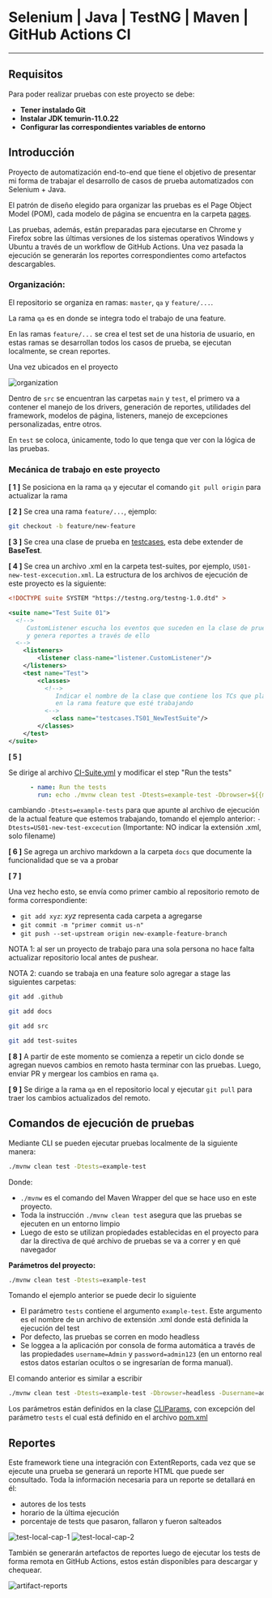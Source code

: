 # Selenium | Java | TestNG | Maven | GitHub Actions CI

---

## Requisitos
Para poder realizar pruebas con este proyecto se debe:

- **Tener instalado Git**
- **Instalar JDK temurin-11.0.22**
- **Configurar las correspondientes variables de entorno**


## Introducción

Proyecto de automatización end-to-end que tiene el objetivo de presentar
mi forma de trabajar el desarrollo de casos de prueba automatizados con Selenium + Java.

El patrón de diseño elegido para organizar las pruebas es el Page Object
Model (POM), cada modelo de página se encuentra en la carpeta
[pages](src/main/java/pages).

Las pruebas, además, están preparadas para ejecutarse en Chrome
y Firefox sobre las últimas versiones de los sistemas operativos
Windows y Ubuntu a través de un workflow de GitHub Actions.
Una vez pasada la ejecución se generarán
los reportes correspondientes como artefactos descargables.


### Organización:

El repositorio se organiza en ramas: `master`, `qa` y `feature/...`.

La rama `qa` es en donde se integra todo el trabajo de una feature.

En las ramas `feature/...` se crea el test set de una historia de usuario,
en estas ramas se desarrollan todos los casos de prueba, se ejecutan localmente,
se crean reportes.

Una vez ubicados en el proyecto

![organization](https://i.postimg.cc/4NPRWrRy/organization.png)

Dentro de `src` se encuentran las carpetas `main` y `test`, el primero
va a contener el manejo de los drivers, generación de reportes,
utilidades del framework, modelos de página,
listeners, manejo de excepciones personalizadas, entre otros.

En `test` se coloca, únicamente, todo lo que tenga que ver
con la lógica de las pruebas.



### Mecánica de trabajo en este proyecto

**[ 1 ]** Se posiciona en la rama `qa` y ejecutar el comando `git pull origin` para actualizar la rama

**[ 2 ]** Se crea una rama `feature/...`, ejemplo:
``` bash
git checkout -b feature/new-feature
```

**[ 3 ]** Se crea una clase de prueba en [testcases](src/test/java/testcases), esta debe extender
de **BaseTest**.

**[ 4 ]** Se crea un archivo .xml en la carpeta test-suites, por ejemplo, `US01-new-test-excecution.xml`.
La estructura de los archivos de ejecución de este proyecto es la siguiente:
```xml
<!DOCTYPE suite SYSTEM "https://testng.org/testng-1.0.dtd" >

<suite name="Test Suite 01">
  <!-->
     CustomListener escucha los eventos que suceden en la clase de prueba 
     y genera reportes a través de ello
  <-->
    <listeners>
        <listener class-name="listener.CustomListener"/>
    </listeners>
    <test name="Test">
        <classes>
          <!-->
             Indicar el nombre de la clase que contiene los TCs que planea ejecutar
             en la rama feature que esté trabajando
          <-->
            <class name="testcases.TS01_NewTestSuite"/>
        </classes>
    </test>
</suite>
```

**[ 5 ]**

Se dirige al archivo [CI-Suite.yml](.github/workflows/CI-Suite.yml) y modificar el step "Run the tests"
```yaml
      - name: Run the tests
        run: echo ./mvnw clean test -Dtests=example-test -Dbrowser=${{matrix.browser}} -Dusername=${{secrets.USERNAME}} -Dpassword=${{secrets.PASSWORD}
```
cambiando `-Dtests=example-tests` para que apunte al archivo de ejecución de la
actual feature que estemos trabajando, tomando el ejemplo anterior: `-Dtests=US01-new-test-excecution` (Importante: NO indicar la extensión .xml, solo filename)

**[ 6 ]** Se agrega un archivo markdown a la carpeta `docs` que documente la funcionalidad
que se va a probar

**[ 7 ]**

Una vez hecho esto, se envía como primer cambio al repositorio remoto de forma correspondiente:
- `git add xyz`: _xyz_ representa cada carpeta a agregarse
- `git commit -m "primer commit us-n"`
- `git push --set-upstream origin new-example-feature-branch`

NOTA 1: al ser un proyecto de trabajo para una sola persona no hace falta
actualizar repositorio local antes de pushear.

NOTA 2: cuando se trabaja en una feature solo agregar a stage las siguientes carpetas:
```bash 
git add .github
```
```bash 
git add docs
```
```bash 
git add src
```
```bash 
git add test-suites
```

**[ 8 ]** A partir de este momento se comienza a repetir un ciclo
donde se agregan nuevos cambios en remoto hasta terminar con las pruebas.
Luego, enviar PR y mergear los cambios en rama `qa`.

**[ 9 ]** Se dirige a la rama `qa` en el repositorio local y ejecutar `git pull`
para traer los cambios actualizados del remoto.



## Comandos de ejecución de pruebas

Mediante CLI se pueden ejecutar pruebas localmente de la
siguiente manera:
```bash
./mvnw clean test -Dtests=example-test
```
Donde:
- `./mvnw` es el comando del Maven Wrapper del que se hace uso
  en este proyecto.
- Toda la instrucción `./mvnw clean test` asegura que las pruebas se ejecuten en un entorno limpio
- Luego de esto se utilizan propiedades establecidas en el proyecto para
  dar la directiva de qué archivo de pruebas se va a correr y en qué navegador

**Parámetros del proyecto:**
```bash
./mvnw clean test -Dtests=example-test
```
Tomando el ejemplo anterior se puede decir lo siguiente
- El parámetro `tests` contiene el argumento `example-test`. Este argumento
  es el nombre de un archivo de extensión .xml donde está definida la ejecución
  del test
- Por defecto, las pruebas se corren en modo headless
- Se loggea a la aplicación por consola de forma automática a través de las
  propiedades `username=Admin` y `password=admin123` (en un entorno real estos datos estarían ocultos
  o se ingresarían de forma manual).

<p>El comando anterior es similar a escribir</p>

```bash
./mvnw clean test -Dtests=example-test -Dbrowser=headless -Dusername=admin -Dpassword=admin123
```

Los parámetros están definidos en la clase [CLIParams](src/main/java/runner/CLIParams.java), con excepción del
parámetro `tests` el cual está definido en el archivo [pom.xml](pom.xml)


## Reportes

Este framework tiene una integración con ExtentReports, cada vez
que se ejecute una prueba se generará un reporte HTML que puede ser
consultado.
Toda la información necesaria para un reporte se detallará en él:
- autores de los tests
- horario de la última ejecución
- porcentaje de tests que pasaron, fallaron y fueron salteados

![test-local-cap-1](https://i.postimg.cc/VvFBvTZS/test-local-cap-1.png)
![test-local-cap-2](https://i.postimg.cc/prvJ2xCb/test-local-cap-2.png)

También se generarán artefactos de reportes luego de ejecutar los
tests de forma remota en GitHub Actions, estos están disponibles para
descargar y chequear.

![artifact-reports](https://i.postimg.cc/QNgqf9NX/artifact-reports.png)
